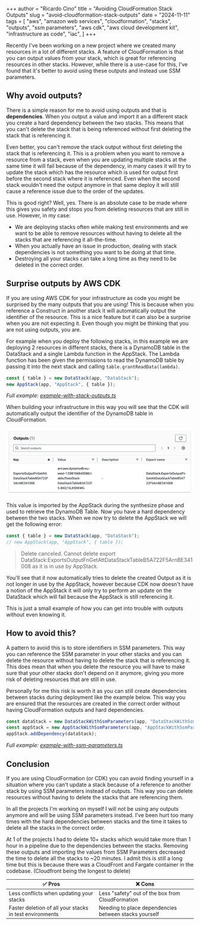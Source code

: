 +++
author = "Ricardo Cino"
title = "Avoiding CloudFormation Stack Outputs"
slug = "avoid-cloudformation-stack-outputs"
date = "2024-11-11"
tags = [
    "aws",
    "amazon web services",
    "cloudformation",
    "stacks",
    "outputs",
    "ssm parameters",
    "aws cdk",
    "aws cloud development kit",
    "infrastructure as code",
    "iac",
]
+++

Recently I've been working on a new project where we created many resources in a lot of different stacks. A feature of CloudFormation is that you can output values from your stack, which is great for referencing resources in other stacks. However, while there is a use-case for this, I've found that it's better to avoid using these outputs and instead use SSM parameters.

<!--more-->

## Why avoid outputs?

There is a simple reason for me to avoid using outputs and that is **dependencies**. When you output a value and import it an a different stack you create a hard dependency between the two stacks. This means that you can't delete the stack that is being referenced without first deleting the stack that is referencing it.

Even better, you can't remove the stack output without first deleting the stack that is referencing it. This is a problem when you want to remove a resource from a stack, even when you are updating multiple stacks at the same time it will fail because of the dependency, in many cases it will try to update the stack which has the resource which is used for output first before the second stack where it is referenced. Even when the second stack wouldn't need the output anymore in that same deploy it will still cause a reference issue due to the order of the updates.

This is good right? Well, yes. There is an absolute case to be made where this gives you safety and stops you from deleting resources that are still in use. However, in my case:

- We are deploying stacks often while making test environments and we want to be able to remove resources without having to delete all the stacks that are referencing it all-the-time.
- When you actually have an issue in production, dealing with stack dependencies is not something you want to be doing at that time.
- Destroying all your stacks can take a long time as they need to be deleted in the correct order.

## Surprise outputs by AWS CDK

If you are using AWS CDK for your infrastructure as code you might be surprised by the many outputs that you are using! This is because when you reference a Construct in another stack it will automatically output the identifier of the resource. This is a nice feature but it can also be a surprise when you are not expecting it. Even though you might be thinking that you are not using outputs, you are.

For example when you deploy the following stacks, in this example we are deploying 2 resources in different stacks, there is a DynamoDB table in the DataStack and a single Lambda function in the AppStack. The Lambda function has been given the permissions to read the DynamoDB table by passing it into the next stack and calling `table.grantReadData(lambda)`.
```typescript
const { table } = new DataStack(app, "DataStack");
new AppStack(app, "AppStack", { table });
```
_Full example: [example-with-stack-outputs.ts](https://github.com/cino/cdk-examples/blob/main/avoid-cloudformation-outputs/lib/stacks/example-with-stack-outputs.ts)_

When building your infrastructure in this way you will see that the CDK will automatically output the identifier of the DynamoDB table in CloudFormation.

<img src="/img/2024/avoid-cloudformation-stack-outputs/datastack-output.png" alt="CloudFormation stack output example">

This value is imported by the AppStack during the synthesize phase and used to retrieve the DynamoDB Table. Now you have a hard dependency between the two stacks. When we now try to delete the AppStack we will get the following error:

```typescript
const { table } = new DataStack(app, "DataStack");
// new AppStack(app, "AppStack", { table });
```

> Delete canceled. Cannot delete export DataStack:ExportsOutputFnGetAttDataStackTableB5A722F5ArnBE341008 as it is in use by AppStack.

You'll see that it now automatically tries to delete the created Output as it is not longer in use by the AppStack, however because CDK now doesn't have a notion of the AppStack it will only try to perform an update on the DataStack which will fail because the AppStack is still referencing it.

This is just a small example of how you can get into trouble with outputs without even knowing it.

## How to avoid this?

A pattern to avoid this is to store identifiers in SSM parameters. This way you can reference the SSM parameter in your other stacks and you can delete the resource without having to delete the stack that is referencing it. This does mean that when you delete the resource you will have to make sure that your other stacks don't depend on it anymore, giving you more risk of deleting resources that are still in use.

Personally for me this risk is worth it as you can still create dependencies between stacks during deployment like the example below. This way you are ensured that the resources are created in the correct order without having CloudFormation outputs and hard dependencies.

```typescript
const dataStack = new DataStackWithSsmParameters(app, "DataStackWithSsmParameters");
const appStack = new AppStackWithSsmParameters(app, "AppStackWithSsmParameters");
appStack.addDependency(dataStack);
```
_Full example: [example-with-ssm-parameters.ts](https://github.com/cino/cdk-examples/blob/main/avoid-cloudformation-outputs/lib/stacks/example-with-ssm-parameters.ts)_

## Conclusion

If you are using CloudFormation (or CDK) you can avoid finding yourself in a situation where you can't update a stack because of a reference to another stack by using SSM parameters instead of outputs. This way you can delete resources without having to delete the stacks that are referencing them.

In all the projects I'm working on myself I will not be using any outputs anymore and will be using SSM parameters instead. I've been hurt too many times with the hard dependencies between stacks and the time it takes to delete all the stacks in the correct order.

At 1 of the projects I had to delete 10+ stacks which would take more than 1 hour in a pipeline due to the dependencies between the stacks. Removing these outputs and importing the values from SSM Parameters decreased the time to delete all the stacks to ~20 minutes. I admit this is still a long time but this is because there was a CloudFront and Fargate container in the codebase. (Cloudfront being the longest to delete)

| ✅ Pros 	| ❌ Cons 	|
|---	|---	|
| Less conflicts when updating your stacks 	| Less "safety" out of the box from CloudFormation 	|
| Faster deletion of all your stacks in test environments 	| Needing to place dependencies between stacks yourself 	|
